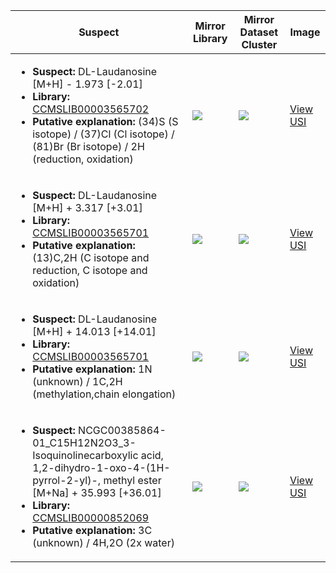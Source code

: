 | Suspect | Mirror Library | Mirror Dataset Cluster | Image |
| --- | --- | --- | --- |
| <ul><li><b>Suspect:</b> DL-Laudanosine [M+H] -   1.973 [-2.01]</li><li><b>Library:</b> [CCMSLIB00003565702](https://gnps.ucsd.edu/ProteoSAFe/gnpslibraryspectrum.jsp?SpectrumID=CCMSLIB00003565702)</li><li><b>Putative explanation:</b> (34)S (S isotope) / (37)Cl (Cl isotope) / (81)Br (Br isotope) / 2H (reduction, oxidation)</li></ul> | ![](https://metabolomics-usi.ucsd.edu/svg/mirror?usi1=mzspec:MSV000078938:E1_RE2_01_25201.mzXML:scan:7226&usi2=mzspec:GNPSLIBRARY:CCMSLIB00003565702&mz_min=50&mz_max=500) | ![](https://metabolomics-usi.ucsd.edu/svg/mirror?usi1=mzspec:MSV000078938:E1_RE2_01_25201.mzXML:scan:7226&usi2=mzspec:MSV000084314:MSV000078938.mgf:scan:401522&mz_min=50&mz_max=500) | [View USI](https://metabolomics-usi.ucsd.edu/svg/?usi=mzspec:MSV000078938:E1_RE2_01_25201.mzXML:scan:7226&mz_min=50&mz_max=500)| 
| <ul><li><b>Suspect:</b> DL-Laudanosine [M+H] +   3.317 [+3.01]</li><li><b>Library:</b> [CCMSLIB00003565701](https://gnps.ucsd.edu/ProteoSAFe/gnpslibraryspectrum.jsp?SpectrumID=CCMSLIB00003565701)</li><li><b>Putative explanation:</b> (13)C,2H (C isotope and reduction, C isotope and oxidation)</li></ul> | ![](https://metabolomics-usi.ucsd.edu/svg/mirror?usi1=mzspec:MSV000078938:G2_RD4_01_25191.mzXML:scan:7167&usi2=mzspec:GNPSLIBRARY:CCMSLIB00003565701&mz_min=50&mz_max=500) | ![](https://metabolomics-usi.ucsd.edu/svg/mirror?usi1=mzspec:MSV000078938:G2_RD4_01_25191.mzXML:scan:7167&usi2=mzspec:MSV000084314:MSV000078938.mgf:scan:401571&mz_min=50&mz_max=500) | [View USI](https://metabolomics-usi.ucsd.edu/svg/?usi=mzspec:MSV000078938:G2_RD4_01_25191.mzXML:scan:7167&mz_min=50&mz_max=500)| 
| <ul><li><b>Suspect:</b> DL-Laudanosine [M+H] +  14.013 [+14.01]</li><li><b>Library:</b> [CCMSLIB00003565701](https://gnps.ucsd.edu/ProteoSAFe/gnpslibraryspectrum.jsp?SpectrumID=CCMSLIB00003565701)</li><li><b>Putative explanation:</b> 1N (unknown) / 1C,2H (methylation,chain elongation)</li></ul> | ![](https://metabolomics-usi.ucsd.edu/svg/mirror?usi1=mzspec:MSV000078938:I7_GB6_01_25167.mzXML:scan:7371&usi2=mzspec:GNPSLIBRARY:CCMSLIB00003565701&mz_min=50&mz_max=500) | ![](https://metabolomics-usi.ucsd.edu/svg/mirror?usi1=mzspec:MSV000078938:I7_GB6_01_25167.mzXML:scan:7371&usi2=mzspec:MSV000084314:MSV000078938.mgf:scan:401571&mz_min=50&mz_max=500) | [View USI](https://metabolomics-usi.ucsd.edu/svg/?usi=mzspec:MSV000078938:I7_GB6_01_25167.mzXML:scan:7371&mz_min=50&mz_max=500)| 
| <ul><li><b>Suspect:</b> NCGC00385864-01_C15H12N2O3_3-Isoquinolinecarboxylic acid, 1,2-dihydro-1-oxo-4-(1H-pyrrol-2-yl)-, methyl ester [M+Na] +  35.993 [+36.01]</li><li><b>Library:</b> [CCMSLIB00000852069](https://gnps.ucsd.edu/ProteoSAFe/gnpslibraryspectrum.jsp?SpectrumID=CCMSLIB00000852069)</li><li><b>Putative explanation:</b> 3C (unknown) / 4H,2O (2x water)</li></ul> | ![](https://metabolomics-usi.ucsd.edu/svg/mirror?usi1=mzspec:MSV000080554:G8_GG8_01_8192.mzML:scan:559&usi2=mzspec:GNPSLIBRARY:CCMSLIB00000852069&mz_min=50&mz_max=500) | ![](https://metabolomics-usi.ucsd.edu/svg/mirror?usi1=mzspec:MSV000080554:G8_GG8_01_8192.mzML:scan:559&usi2=mzspec:MSV000084314:MSV000080554.mgf:scan:40315&mz_min=50&mz_max=500) | [View USI](https://metabolomics-usi.ucsd.edu/svg/?usi=mzspec:MSV000080554:G8_GG8_01_8192.mzML:scan:559&mz_min=50&mz_max=500)| 